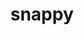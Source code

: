 ---
title: "snappy"
layout: cache
category: package
meta: {"versions": ["1.1.8", "1.1.7"], "compilers": ["gcc@8.3.1", "gcc@8.4.0", "gcc@9.3.0", "gcc@8.1.0", "gcc@7.5.0", "intel@19.1.3.304", "gcc@7.3.1", "gcc@8.4.1", "gcc@7.3.0", "gcc@10.3.0", "gcc@7.4.0"]}
spec_files: 
 - "snappy@1.1.8%gcc@7.5.0+pic+shared build_type=RelWithDebInfo patches=c9cfecb arch=linux-ubuntu18.04-ppc64le": spec-0.json
 - "snappy@1.1.8%gcc@7.5.0~ipo+pic+shared build_type=RelWithDebInfo patches=c9cfecb arch=linux-ubuntu18.04-ppc64le": spec-1.json
 - "snappy@1.1.7%gcc@7.3.0+pic+shared build_type=RelWithDebInfo patches=c9cfecb arch=linux-centos7-x86_64": spec-2.json
 - "snappy@1.1.8%gcc@9.3.0+pic+shared build_type=RelWithDebInfo patches=c9cfecb arch=linux-ubuntu20.04-ppc64le": spec-3.json
 - "snappy@1.1.8%gcc@8.3.1+pic+shared build_type=RelWithDebInfo patches=c9cfecb arch=linux-centos8-ppc64le": spec-4.json
 - "snappy@1.1.8%gcc@8.3.1~ipo+pic+shared build_type=RelWithDebInfo patches=c9cfecb arch=linux-rhel8-x86_64": spec-5.json
 - "snappy@1.1.8%gcc@8.1.0+pic+shared build_type=RelWithDebInfo patches=c9cfecb arch=linux-rhel7-ppc64le": spec-6.json
 - "snappy@1.1.8%gcc@8.1.0+pic+shared build_type=RelWithDebInfo patches=c9cfecb arch=linux-centos7-x86_64": spec-7.json
 - "snappy@1.1.8%gcc@9.3.0~ipo+pic+shared build_type=RelWithDebInfo patches=c9cfecb arch=linux-rhel7-x86_64": spec-8.json
 - "snappy@1.1.7%gcc@7.3.0+pic+shared build_type=RelWithDebInfo patches=c9cfecb arch=linux-ubuntu18.04-ppc64le": spec-9.json
 - "snappy@1.1.8%gcc@9.3.0~ipo+pic+shared build_type=RelWithDebInfo patches=c9cfecb arch=linux-ubuntu20.04-x86_64": spec-10.json
 - "snappy@1.1.8%gcc@7.5.0~ipo+pic+shared build_type=RelWithDebInfo patches=c9cfecb arch=linux-ubuntu18.04-x86_64": spec-11.json
 - "snappy@1.1.8%gcc@8.1.0~ipo+pic+shared build_type=RelWithDebInfo patches=c9cfecb arch=linux-rhel7-x86_64": spec-12.json
 - "snappy@1.1.7%gcc@7.3.0+pic+shared build_type=RelWithDebInfo patches=c9cfecb arch=linux-centos8-x86_64": spec-13.json
 - "snappy@1.1.8%gcc@8.4.1~ipo+pic+shared build_type=RelWithDebInfo patches=c9cfecb arch=linux-rhel8-ppc64le": spec-14.json
 - "snappy@1.1.8%gcc@9.3.0~ipo+pic+shared build_type=RelWithDebInfo patches=c9cfecb arch=linux-ubuntu20.04-ppc64le": spec-15.json
 - "snappy@1.1.8%gcc@8.3.1~ipo+pic+shared build_type=RelWithDebInfo patches=c9cfecb arch=linux-rhel8-ppc64le": spec-16.json
 - "snappy@1.1.8%gcc@7.3.0+pic+shared build_type=RelWithDebInfo patches=c9cfecb arch=linux-rhel7-ppc64le": spec-17.json
 - "snappy@1.1.8%gcc@8.4.1~ipo+pic+shared build_type=RelWithDebInfo patches=c9cfecb arch=linux-rhel8-x86_64": spec-18.json
 - "snappy@1.1.8%gcc@7.3.1~ipo+pic+shared build_type=RelWithDebInfo patches=c9cfecb arch=linux-amzn2-x86_64": spec-19.json
 - "snappy@1.1.7%gcc@7.3.0+pic+shared build_type=RelWithDebInfo patches=c9cfecb arch=linux-ubuntu18.04-x86_64": spec-20.json
 - "snappy@1.1.8%gcc@7.5.0+pic+shared build_type=RelWithDebInfo patches=c9cfecb arch=linux-ubuntu18.04-aarch64": spec-21.json
 - "snappy@1.1.8%gcc@8.3.1+pic+shared build_type=RelWithDebInfo patches=c9cfecb arch=linux-rhel8-x86_64": spec-22.json
 - "snappy@1.1.8%gcc@8.1.0+pic+shared build_type=RelWithDebInfo patches=c9cfecb arch=linux-centos7-ppc64le": spec-23.json
 - "snappy@1.1.8%gcc@9.3.0~ipo+pic+shared build_type=RelWithDebInfo patches=c9cfecb arch=linux-rhel7-ppc64le": spec-24.json
 - "snappy@1.1.8%gcc@10.3.0~ipo+pic+shared build_type=RelWithDebInfo patches=c9cfecb arch=linux-ubuntu21.04-x86_64": spec-25.json
 - "snappy@1.1.7%gcc@7.3.0+pic+shared build_type=RelWithDebInfo patches=c9cfecb arch=linux-rhel8-x86_64": spec-26.json
 - "snappy@1.1.7%gcc@9.3.0+pic+shared build_type=RelWithDebInfo patches=c9cfecb arch=linux-ubuntu20.04-x86_64": spec-27.json
 - "snappy@1.1.8%gcc@10.3.0~ipo+pic+shared build_type=RelWithDebInfo patches=c9cfecb arch=linux-ubuntu21.04-ppc64le": spec-28.json
 - "snappy@1.1.8%gcc@8.1.0~ipo+pic+shared build_type=RelWithDebInfo patches=c9cfecb arch=linux-rhel7-ppc64le": spec-29.json
 - "snappy@1.1.8%gcc@8.1.0+pic+shared build_type=RelWithDebInfo patches=c9cfecb arch=linux-rhel7-x86_64": spec-30.json
 - "snappy@1.1.8%gcc@7.5.0+pic+shared build_type=RelWithDebInfo patches=c9cfecb arch=linux-ubuntu18.04-x86_64": spec-31.json
 - "snappy@1.1.7%gcc@9.3.0+pic+shared build_type=RelWithDebInfo patches=c9cfecb arch=linux-ubuntu20.04-ppc64le": spec-32.json
 - "snappy@1.1.8%gcc@7.5.0+pic+shared build_type=RelWithDebInfo patches=c9cfecb arch=linux-ubuntu18.04-x86_64": spec-33.json
 - "snappy@1.1.7%gcc@7.3.0+pic+shared build_type=RelWithDebInfo patches=c9cfecb arch=linux-rhel7-ppc64le": spec-34.json
 - "snappy@1.1.8%gcc@8.1.0+pic+shared build_type=RelWithDebInfo patches=c9cfecb arch=linux-rhel7-x86_64": spec-35.json
 - "snappy@1.1.8%gcc@7.3.0+pic+shared build_type=RelWithDebInfo patches=c9cfecb arch=linux-rhel7-x86_64": spec-36.json
 - "snappy@1.1.7%gcc@7.4.0+pic+shared build_type=RelWithDebInfo patches=c9cfecb arch=linux-ubuntu18.04-x86_64": spec-37.json
 - "snappy@1.1.8%gcc@8.3.1+pic+shared build_type=RelWithDebInfo patches=c9cfecb arch=linux-rhel8-ppc64le": spec-38.json
 - "snappy@1.1.8%gcc@9.3.0+pic+shared build_type=RelWithDebInfo patches=c9cfecb arch=linux-ubuntu20.04-x86_64": spec-39.json
 - "snappy@1.1.8%gcc@7.3.0+pic+shared build_type=RelWithDebInfo patches=c9cfecb arch=linux-rhel8-x86_64": spec-40.json
 - "snappy@1.1.7%gcc@8.3.1+pic+shared build_type=RelWithDebInfo patches=c9cfecb arch=linux-rhel8-ppc64le": spec-41.json
 - "snappy@1.1.7%gcc@8.4.0+pic+shared build_type=RelWithDebInfo patches=c9cfecb arch=linux-rhel7-sandybridge": spec-42.json
 - "snappy@1.1.8%gcc@7.5.0+pic+shared build_type=RelWithDebInfo patches=c9cfecb arch=linux-ubuntu18.04-ppc64le": spec-43.json
 - "snappy@1.1.8%gcc@7.3.0+pic+shared build_type=RelWithDebInfo patches=c9cfecb arch=linux-centos8-x86_64": spec-44.json
 - "snappy@1.1.7%gcc@7.3.0+pic+shared build_type=RelWithDebInfo patches=c9cfecb arch=linux-rhel7-x86_64": spec-45.json
 - "snappy@1.1.7%gcc@7.3.0+pic+shared build_type=RelWithDebInfo patches=c9cfecb arch=linux-centos7-ppc64le": spec-46.json
 - "snappy@1.1.8%gcc@7.3.0+pic+shared build_type=RelWithDebInfo patches=c9cfecb arch=linux-centos7-x86_64": spec-47.json
 - "snappy@1.1.8%gcc@8.3.1+pic+shared build_type=RelWithDebInfo patches=c9cfecb arch=linux-rhel8-aarch64": spec-48.json
 - "snappy@1.1.8%gcc@7.3.0+pic+shared build_type=RelWithDebInfo patches=c9cfecb arch=linux-ubuntu18.04-ppc64le": spec-49.json
 - "snappy@1.1.8%gcc@7.3.0+pic+shared build_type=RelWithDebInfo patches=c9cfecb arch=linux-ubuntu18.04-x86_64": spec-50.json
 - "snappy@1.1.8%gcc@9.3.0~ipo+pic+shared build_type=RelWithDebInfo patches=c9cfecb arch=cray-cnl7-haswell": spec-51.json
 - "snappy@1.1.8%gcc@8.1.0+pic+shared build_type=RelWithDebInfo patches=c9cfecb arch=linux-rhel7-ppc64le": spec-52.json
 - "snappy@1.1.8%intel@19.1.3.304~ipo+pic+shared build_type=RelWithDebInfo patches=c9cfecb arch=cray-cnl7-haswell": spec-53.json
 - "snappy@1.1.7%gcc@8.3.1+pic+shared build_type=RelWithDebInfo patches=c9cfecb arch=linux-centos8-ppc64le": spec-54.json
 - "snappy@1.1.8%gcc@8.3.1+pic+shared build_type=RelWithDebInfo patches=c9cfecb arch=linux-centos8-x86_64": spec-55.json
 - "snappy@1.1.8%gcc@8.1.0+pic+shared build_type=RelWithDebInfo patches=c9cfecb arch=linux-rhel7-power8le": spec-56.json
 - "snappy@1.1.8%gcc@7.5.0+pic+shared build_type=RelWithDebInfo patches=c9cfecb arch=linux-ubuntu18.04-power8le": spec-57.json

---